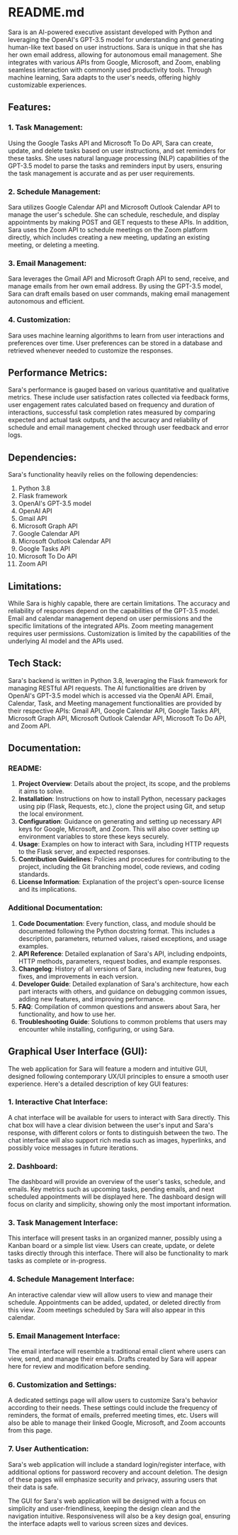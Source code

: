 # README.md

Sara is an AI-powered executive assistant developed with Python and leveraging the OpenAI's GPT-3.5 model for understanding and generating human-like text based on user instructions. Sara is unique in that she has her own email address, allowing for autonomous email management. She integrates with various APIs from Google, Microsoft, and Zoom, enabling seamless interaction with commonly used productivity tools. Through machine learning, Sara adapts to the user's needs, offering highly customizable experiences.

## Features:

### 1. Task Management:

Using the Google Tasks API and Microsoft To Do API, Sara can create, update, and delete tasks based on user instructions, and set reminders for these tasks. She uses natural language processing (NLP) capabilities of the GPT-3.5 model to parse the tasks and reminders input by users, ensuring the task management is accurate and as per user requirements.

### 2. Schedule Management:

Sara utilizes Google Calendar API and Microsoft Outlook Calendar API to manage the user's schedule. She can schedule, reschedule, and display appointments by making POST and GET requests to these APIs. In addition, Sara uses the Zoom API to schedule meetings on the Zoom platform directly, which includes creating a new meeting, updating an existing meeting, or deleting a meeting.

### 3. Email Management:

Sara leverages the Gmail API and Microsoft Graph API to send, receive, and manage emails from her own email address. By using the GPT-3.5 model, Sara can draft emails based on user commands, making email management autonomous and efficient.

### 4. Customization:

Sara uses machine learning algorithms to learn from user interactions and preferences over time. User preferences can be stored in a database and retrieved whenever needed to customize the responses.

## Performance Metrics:

Sara's performance is gauged based on various quantitative and qualitative metrics. These include user satisfaction rates collected via feedback forms, user engagement rates calculated based on frequency and duration of interactions, successful task completion rates measured by comparing expected and actual task outputs, and the accuracy and reliability of schedule and email management checked through user feedback and error logs.

## Dependencies:

Sara's functionality heavily relies on the following dependencies:

1. Python 3.8
2. Flask framework
3. OpenAI's GPT-3.5 model
4. OpenAI API
5. Gmail API
6. Microsoft Graph API
7. Google Calendar API
8. Microsoft Outlook Calendar API
9. Google Tasks API
10. Microsoft To Do API
11. Zoom API

## Limitations:

While Sara is highly capable, there are certain limitations. The accuracy and reliability of responses depend on the capabilities of the GPT-3.5 model. Email and calendar management depend on user permissions and the specific limitations of the integrated APIs. Zoom meeting management requires user permissions. Customization is limited by the capabilities of the underlying AI model and the APIs used.

## Tech Stack:

Sara's backend is written in Python 3.8, leveraging the Flask framework for managing RESTful API requests. The AI functionalities are driven by OpenAI's GPT-3.5 model which is accessed via the OpenAI API. Email, Calendar, Task, and Meeting management functionalities are provided by their respective APIs: Gmail API, Google Calendar API, Google Tasks API, Microsoft Graph API, Microsoft Outlook Calendar API, Microsoft To Do API, and Zoom API.

## Documentation:

### README:

1. **Project Overview**: Details about the project, its scope, and the problems it aims to solve.
2. **Installation**: Instructions on how to install Python, necessary packages using pip (Flask, Requests, etc.), clone the project using Git, and setup the local environment.
3. **Configuration**: Guidance on generating and setting up necessary API keys for Google, Microsoft, and Zoom. This will also cover setting up environment variables to store these keys securely.
4. **Usage**: Examples on how to interact with Sara, including HTTP requests to the Flask server, and expected responses.
5. **Contribution Guidelines**: Policies and procedures for contributing to the project, including the Git branching model, code reviews, and coding standards.
6. **License Information**: Explanation of the project's open-source license and its implications.

### Additional Documentation:

1. **Code Documentation**: Every function, class, and module should be documented following the Python docstring format. This includes a description, parameters, returned values, raised exceptions, and usage examples.
2. **API Reference**: Detailed explanation of Sara's API, including endpoints, HTTP methods, parameters, request bodies, and example responses.
3. **Changelog**: History of all versions of Sara, including new features, bug fixes, and improvements in each version.
4. **Developer Guide**: Detailed explanation of Sara's architecture, how each part interacts with others, and guidance on debugging common issues, adding new features, and improving performance.
5. **FAQ**: Compilation of common questions and answers about Sara, her functionality, and how to use her.
6. **Troubleshooting Guide**: Solutions to common problems that users may encounter while installing, configuring, or using Sara.

## Graphical User Interface (GUI):

The web application for Sara will feature a modern and intuitive GUI, designed following contemporary UX/UI principles to ensure a smooth user experience. Here's a detailed description of key GUI features:

### 1. Interactive Chat Interface:

A chat interface will be available for users to interact with Sara directly. This chat box will have a clear division between the user's input and Sara's response, with different colors or fonts to distinguish between the two. The chat interface will also support rich media such as images, hyperlinks, and possibly voice messages in future iterations.

### 2. Dashboard:

The dashboard will provide an overview of the user's tasks, schedule, and emails. Key metrics such as upcoming tasks, pending emails, and next scheduled appointments will be displayed here. The dashboard design will focus on clarity and simplicity, showing only the most important information.

### 3. Task Management Interface:

This interface will present tasks in an organized manner, possibly using a Kanban board or a simple list view. Users can create, update, or delete tasks directly through this interface. There will also be functionality to mark tasks as complete or in-progress.

### 4. Schedule Management Interface:

An interactive calendar view will allow users to view and manage their schedule. Appointments can be added, updated, or deleted directly from this view. Zoom meetings scheduled by Sara will also appear in this calendar.

### 5. Email Management Interface:

The email interface will resemble a traditional email client where users can view, send, and manage their emails. Drafts created by Sara will appear here for review and modification before sending.

### 6. Customization and Settings:

A dedicated settings page will allow users to customize Sara's behavior according to their needs. These settings could include the frequency of reminders, the format of emails, preferred meeting times, etc. Users will also be able to manage their linked Google, Microsoft, and Zoom accounts from this page.

### 7. User Authentication:

Sara's web application will include a standard login/register interface, with additional options for password recovery and account deletion. The design of these pages will emphasize security and privacy, assuring users that their data is safe.

The GUI for Sara's web application will be designed with a focus on simplicity and user-friendliness, keeping the design clean and the navigation intuitive. Responsiveness will also be a key design goal, ensuring the interface adapts well to various screen sizes and devices.